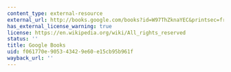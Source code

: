```yaml
---
content_type: external-resource
external_url: http://books.google.com/books?id=W97ThZknaYEC&printsec=frontcover
has_external_license_warning: true
license: https://en.wikipedia.org/wiki/All_rights_reserved
status: ''
title: Google Books
uid: f061770e-9053-4342-9e60-e15cb95b961f
wayback_url: ''
---
```

